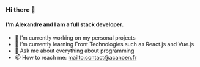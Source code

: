 ### Hi there 👋

#### I'm Alexandre and I am a full stack developer.

- 🔭 I’m currently working on my personal projects
- 🌱 I’m currently learning Front Technologies such as React.js and Vue.js
- 💬 Ask me about everything about programming
- 📫 How to reach me: [mailto:contact@acanoen.fr](contact[at]acanoen.fr)

<!--
![acanoenfr's GitHub Stats](https://github-readme-stats.vercel.app/api?username=acanoenfr&show_icons=true&count_private=true&theme=slateorange)
-->
